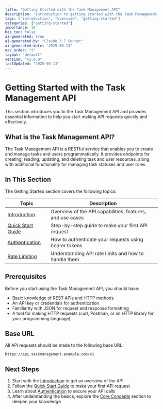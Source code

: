 ```yaml
---
title: "Getting Started with the Task Management API"
description: "Introduction to getting started with the Task Management API, including setup, authentication, and basic concepts."
tags: ["introduction", "overview", "getting-started"]
categories: ["getting-started"]
importance: 10
has_toc: false
ai-generated: true
ai-generated-by: "Claude 3.7 Sonnet"
ai-generated-date: "2025-05-13"
nav_order: "2"
layout: "default"
version: "v1.0.0"
lastUpdated: "2025-05-13"
---
```


# Getting Started with the Task Management API

This section introduces you to the Task Management API and provides essential information to help you start making API requests quickly and effectively.

## What is the Task Management API?

The Task Management API is a RESTful service that enables you to create and manage tasks and users programmatically. It provides endpoints for creating, reading, updating, and deleting task and user resources, along with additional functionality for managing task statuses and user roles.

## In This Section

The Getting Started section covers the following topics:

| Topic | Description |
|-------|-------------|
| [Introduction](getting-started/introduction.md) | Overview of the API capabilities, features, and use cases |
| [Quick Start Guide](getting-started/quickstart.md) | Step-by-step guide to make your first API request |
| [Authentication](getting-started/authentication.md) | How to authenticate your requests using bearer tokens |
| [Rate Limiting](getting-started/rate-limiting.md) | Understanding API rate limits and how to handle them |

## Prerequisites

Before you start using the Task Management API, you should have:

- Basic knowledge of REST APIs and HTTP methods
- An API key or credentials for authentication
- Familiarity with JSON for request and response formatting
- A tool for making HTTP requests (curl, Postman, or an HTTP library for your programming language)

## Base URL

All API requests should be made to the following base URL:

```
https://api.taskmanagement.example.com/v1
```

## Next Steps

1. Start with the [Introduction](getting-started/introduction.md) to get an overview of the API
2. Follow the [Quick Start Guide](getting-started/quickstart.md) to make your first API request
3. Learn about [Authentication](getting-started/authentication.md) to secure your API calls
4. After understanding the basics, explore the [Core Concepts](core-concepts.md) section to deepen your knowledge


